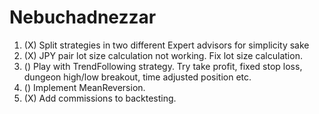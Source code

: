 # Nebuchadnezzar
1. (X) Split strategies in two different Expert advisors for simplicity sake
2. (X) JPY pair lot size calculation not working. Fix lot size calculation.
3. () Play with TrendFollowing strategy. Try take profit, fixed stop loss, dungeon high/low breakout, time adjusted position etc.
4. () Implement MeanReversion. 
5. (X) Add commissions to backtesting.

